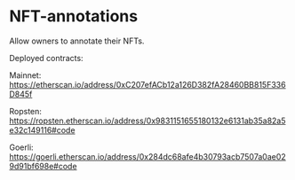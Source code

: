 # NFT-annotations
Allow owners to annotate their NFTs.

Deployed contracts:

Mainnet:
https://etherscan.io/address/0xC207efACb12a126D382fA28460BB815F336D845f

Ropsten:
https://ropsten.etherscan.io/address/0x9831151655180132e6131ab35a82a5e32c149116#code

Goerli:
https://goerli.etherscan.io/address/0x284dc68afe4b30793acb7507a0ae029d91bf698e#code
